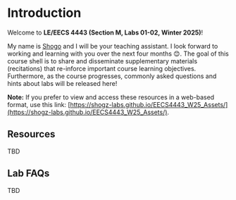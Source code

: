 # Introduction

Welcome to **LE/EECS 4443 (Section M, Labs 01-02, Winter 2025)**! 

My name is [Shogo](https://ca.linkedin.com/in/shogo-toyonaga) and I will be your teaching assistant. I look forward to working and learning with you over the next four months 😊.
The goal of this course shell is to share and disseminate supplementary materials (recitations) that re-inforce important course learning objectives. Furthermore, as the course progresses, commonly asked questions and hints about labs will be released here!

**Note:** If you prefer to view and access these resources in a web-based format, use this link: [https://shogz-labs.github.io/EECS4443_W25_Assets/](https://shogz-labs.github.io/EECS4443_W25_Assets/). 

## Resources
TBD

## Lab FAQs
TBD

